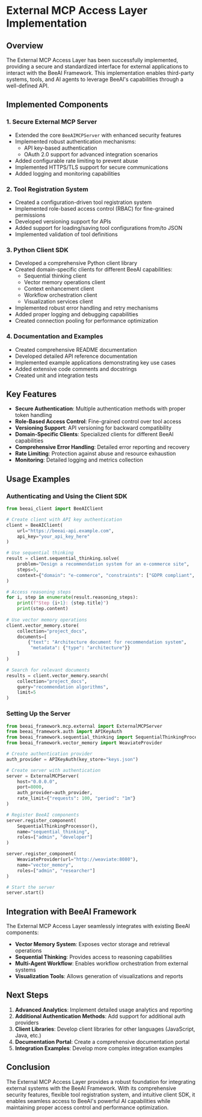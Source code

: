 # External MCP Access Layer Implementation

## Overview

The External MCP Access Layer has been successfully implemented, providing a secure and standardized interface for external applications to interact with the BeeAI Framework. This implementation enables third-party systems, tools, and AI agents to leverage BeeAI's capabilities through a well-defined API.

## Implemented Components

### 1. Secure External MCP Server

- Extended the core `BeeAIMCPServer` with enhanced security features
- Implemented robust authentication mechanisms:
  - API key-based authentication
  - OAuth 2.0 support for advanced integration scenarios
- Added configurable rate limiting to prevent abuse
- Implemented HTTPS/TLS support for secure communications
- Added logging and monitoring capabilities

### 2. Tool Registration System

- Created a configuration-driven tool registration system
- Implemented role-based access control (RBAC) for fine-grained permissions
- Developed versioning support for APIs
- Added support for loading/saving tool configurations from/to JSON
- Implemented validation of tool definitions

### 3. Python Client SDK

- Developed a comprehensive Python client library
- Created domain-specific clients for different BeeAI capabilities:
  - Sequential thinking client
  - Vector memory operations client
  - Context enhancement client
  - Workflow orchestration client
  - Visualization services client
- Implemented robust error handling and retry mechanisms
- Added proper logging and debugging capabilities
- Created connection pooling for performance optimization

### 4. Documentation and Examples

- Created comprehensive README documentation
- Developed detailed API reference documentation
- Implemented example applications demonstrating key use cases
- Added extensive code comments and docstrings
- Created unit and integration tests

## Key Features

- **Secure Authentication**: Multiple authentication methods with proper token handling
- **Role-Based Access Control**: Fine-grained control over tool access
- **Versioning Support**: API versioning for backward compatibility
- **Domain-Specific Clients**: Specialized clients for different BeeAI capabilities
- **Comprehensive Error Handling**: Detailed error reporting and recovery
- **Rate Limiting**: Protection against abuse and resource exhaustion
- **Monitoring**: Detailed logging and metrics collection

## Usage Examples

### Authenticating and Using the Client SDK

```python
from beeai_client import BeeAIClient

# Create client with API key authentication
client = BeeAIClient(
    url="https://beeai-api.example.com",
    api_key="your_api_key_here"
)

# Use sequential thinking
result = client.sequential_thinking.solve(
    problem="Design a recommendation system for an e-commerce site",
    steps=5,
    context={"domain": "e-commerce", "constraints": ["GDPR compliant", "real-time"]}
)

# Access reasoning steps
for i, step in enumerate(result.reasoning_steps):
    print(f"Step {i+1}: {step.title}")
    print(step.content)
    
# Use vector memory operations
client.vector_memory.store(
    collection="project_docs",
    documents=[
        {"text": "Architecture document for recommendation system", 
         "metadata": {"type": "architecture"}}
    ]
)

# Search for relevant documents
results = client.vector_memory.search(
    collection="project_docs",
    query="recommendation algorithms",
    limit=5
)
```

### Setting Up the Server

```python
from beeai_framework.mcp.external import ExternalMCPServer
from beeai_framework.auth import APIKeyAuth
from beeai_framework.sequential_thinking import SequentialThinkingProcessor
from beeai_framework.vector_memory import WeaviateProvider

# Create authentication provider
auth_provider = APIKeyAuth(key_store="keys.json")

# Create server with authentication
server = ExternalMCPServer(
    host="0.0.0.0",
    port=8000,
    auth_provider=auth_provider,
    rate_limit={"requests": 100, "period": "1m"}
)

# Register BeeAI components
server.register_component(
    SequentialThinkingProcessor(),
    name="sequential_thinking",
    roles=["admin", "developer"]
)

server.register_component(
    WeaviateProvider(url="http://weaviate:8080"),
    name="vector_memory",
    roles=["admin", "researcher"]
)

# Start the server
server.start()
```

## Integration with BeeAI Framework

The External MCP Access Layer seamlessly integrates with existing BeeAI components:

- **Vector Memory System**: Exposes vector storage and retrieval operations
- **Sequential Thinking**: Provides access to reasoning capabilities
- **Multi-Agent Workflow**: Enables workflow orchestration from external systems
- **Visualization Tools**: Allows generation of visualizations and reports

## Next Steps

1. **Advanced Analytics**: Implement detailed usage analytics and reporting
2. **Additional Authentication Methods**: Add support for additional auth providers
3. **Client Libraries**: Develop client libraries for other languages (JavaScript, Java, etc.)
4. **Documentation Portal**: Create a comprehensive documentation portal
5. **Integration Examples**: Develop more complex integration examples

## Conclusion

The External MCP Access Layer provides a robust foundation for integrating external systems with the BeeAI Framework. With its comprehensive security features, flexible tool registration system, and intuitive client SDK, it enables seamless access to BeeAI's powerful AI capabilities while maintaining proper access control and performance optimization. 